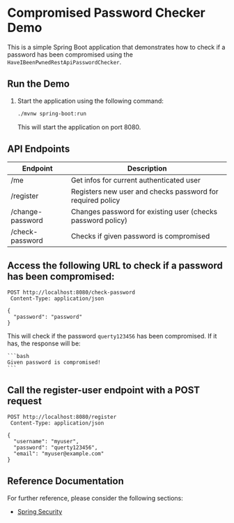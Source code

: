 # Compromised Password Checker Demo

This is a simple Spring Boot application that demonstrates how to check if a password has been compromised using the
`HaveIBeenPwnedRestApiPasswordChecker`.

## Run the Demo

1. Start the application using the following command:

   ```bash
   ./mvnw spring-boot:run
   ```

   This will start the application on port 8080.

## API Endpoints

| Endpoint         | Description                                                 |
|------------------|-------------------------------------------------------------|
| /me              | Get infos for current authenticated user                    |
| /register        | Registers new user and checks password for required policy  |
| /change-password | Changes password for existing user (checks password policy) |
| /check-password  | Checks if given password is compromised                     |

## Access the following URL to check if a password has been compromised:

   ```http request
   POST http://localhost:8080/check-password
    Content-Type: application/json

   {
     "password": "password"
   }
   ```

This will check if the password `querty123456` has been compromised. If it has, the response will be:

    ```bash
    Given password is compromised!
    ```

## Call the register-user endpoint with a POST request

   ```http request
   POST http://localhost:8080/register
    Content-Type: application/json

   {
     "username": "myuser",
     "password": "querty123456",
     "email": "myuser@example.com"
   }
   ```

## Reference Documentation

For further reference, please consider the following sections:

* [Spring Security](https://docs.spring.io/spring-boot/3.5.0-RC1/reference/web/spring-security.html)

